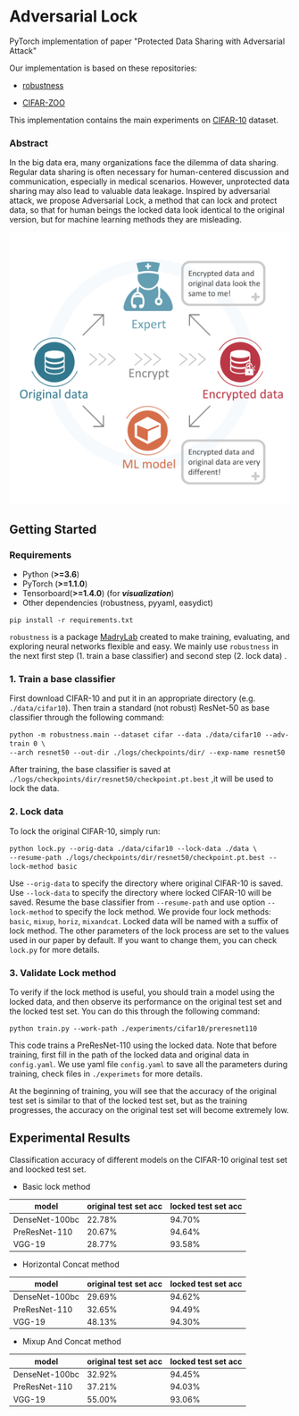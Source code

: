 # Adversarial Lock

PyTorch implementation of paper "Protected Data Sharing with Adversarial Attack"

Our implementation is based on these repositories:

- [robustness](https://github.com/MadryLab/robustness)

- [CIFAR-ZOO](https://github.com/BIGBALLON/CIFAR-ZOO)

This implementation contains the main experiments on [CIFAR-10](http://www.cs.toronto.edu/~kriz/cifar.html?usg=alkjrhjqbhw2llxlo8emqns-tbk0at96jq) dataset.

### Abstract



In the big data era, many organizations face the dilemma of data sharing. Regular data sharing is often necessary  for human-centered discussion and communication, especially in medical scenarios. However, unprotected data sharing may also lead to valuable data leakage. Inspired by adversarial attack, 
we propose Adversarial Lock, a method that can lock and protect data, so that for human beings the locked data look identical to the original version,  but for machine learning methods they are misleading. 

<img src="https://github.com/Alxead/Adversarial-Data-Encryption/blob/master/images/mainfig.png" width="600" alt="mainfig"/>

## Getting Started

### Requirements

- Python (**>=3.6**)
- PyTorch (**>=1.1.0**)
- Tensorboard(**>=1.4.0**) (for ***visualization***)
- Other dependencies (robustness, pyyaml, easydict)

```
pip install -r requirements.txt
```

`robustness` is a package [MadryLab](http://madry-lab.ml/) created to make training, evaluating, and exploring neural networks flexible and easy.  We mainly use `robustness` in the next first step (1. train a base classifier) and second step (2. lock data) . 

### 1. Train a base classifier

First download CIFAR-10 and put it in an appropriate directory (e.g.  ``./data/cifar10``). Then train a standard (not robust) ResNet-50 as base classifier through the following command:

```
python -m robustness.main --dataset cifar --data ./data/cifar10 --adv-train 0 \
--arch resnet50 --out-dir ./logs/checkpoints/dir/ --exp-name resnet50
```

After training, the base classifier is saved at  ``./logs/checkpoints/dir/resnet50/checkpoint.pt.best`` ,it will be used to lock the data.

### 2. Lock data

To lock the original CIFAR-10, simply run:

```
python lock.py --orig-data ./data/cifar10 --lock-data ./data \
--resume-path ./logs/checkpoints/dir/resnet50/checkpoint.pt.best --lock-method basic
```

Use `--orig-data` to specify the directory where original CIFAR-10 is saved. Use `--lock-data` to specify the directory where locked CIFAR-10 will be saved.  Resume the base classifier from `--resume-path` and use option `--lock-method` to specify the lock method. We provide four lock methods: `basic`, `mixup`, `horiz`, `mixandcat`. Locked data will be named with a suffix of lock method. The other parameters of the lock process are set to the values used in our paper by default. If you want to change them, you can check `lock.py` for more details.

### 3. Validate Lock method

To verify if the lock method is useful, you should train a model using the locked data, and then observe its performance on the original test set and the locked test set. You can do this through the following command:

```
python train.py --work-path ./experiments/cifar10/preresnet110
```

This code trains a PreResNet-110 using the locked data. Note that before training, first fill in the path of the locked data and original data in `config.yaml`. We use yaml file `config.yaml` to save all the parameters during training, check files in `./experimets` for more details.

At the beginning of training, you will see that the accuracy of the original test set is similar to that of the locked test set, but as the training progresses, the accuracy on the original test set will become extremely low.

## Experimental Results

Classification accuracy of different models on the CIFAR-10 original test set and loocked test set.

- Basic lock method

| model          | original test set acc | locked test set acc |
| -------------- | --------------------- | ------------------- |
| DenseNet-100bc | 22.78%                | 94.70%              |
| PreResNet-110  | 20.67%                | 94.64%              |
| VGG-19         | 28.77%                | 93.58%              |

- Horizontal Concat method

| model          | original test set acc | locked test set acc |
| -------------- | --------------------- | ------------------- |
| DenseNet-100bc | 29.69%                | 94.62%              |
| PreResNet-110  | 32.65%                | 94.49%              |
| VGG-19         | 48.13%                | 94.30%              |

- Mixup And Concat method

| model          | original test set acc | locked test set acc |
| -------------- | --------------------- | ------------------- |
| DenseNet-100bc | 32.92%                | 94.45%              |
| PreResNet-110  | 37.21%                | 94.03%              |
| VGG-19         | 55.00%                | 93.06%              |

